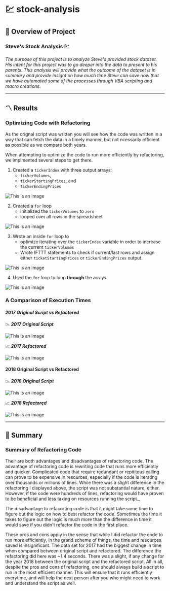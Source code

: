 # :chart: stock-analysis

## :open_book: Overview of Project
### Steve's Stock Analysis :chart:
 _The purpose of this project is to analyze Steve's provided stock dataset. His intent for this project was to go deeper into the data to present to his parents. This analysis will provide what the outcome of the dataset is in summary and provide insight on how much time Steve can save now that we have automated some of the processes through VBA scripting and macro creations._

---
## :part_alternation_mark:	 Results

###  Optimizing Code with Refactoring
As the orignal script was written you will see how the code was written in a way that can fetch the data in a timely manner, but not ncessarily efficient as possible as we compare both years.

When attempting to optimize the code to run more efficiently by refactoring, we implmented several steps to get there.

1. Created a `tickerIndex` with three output arrays: 
    * `tickerVolumes`, 
    * `tickerStartingPrices`, and 
    * `tickerEndingPrices`

![This is an image](https://github.com/hastyjr/stock-analysis/blob/main/Resources/code/1.png)

2. Created a `for` loop
    * initialized the `tickerVolumes` to `zero`
    * looped over all rows in the spreadsheet

![This is an image](https://github.com/hastyjr/stock-analysis/blob/main/Resources/code/2.png)

3. Wrote an inside `for` loop to
    * optimize iterating over the `tickerIndex` variable in order to increase the current `tickerVolumes`
    * Wrote IFTTT statements to check if current/last rows and assign either `ticketStartingPrices` or `tickerEndingPrices` output.

![This is an image](https://github.com/hastyjr/stock-analysis/blob/main/Resources/code/3.png)

4. Used the `for` loop to loop **through** the arrays

![This is an image](https://github.com/hastyjr/stock-analysis/blob/main/Resources/code/4.png)

### A Comparison of Execution Times


#### _**2017 Original Script vs Refactored**_

:chart_with_downwards_trend: _**2017 Original Script**_

![This is an image](https://github.com/hastyjr/stock-analysis/blob/main/Resources/2017%20-%20original%20script.png) 


:chart_with_upwards_trend: _**2017 Refactored**_

![This is an image](https://github.com/hastyjr/stock-analysis/blob/main/Resources/VBA_Challenge_2017.png)


#### **2018 Original Script vs Refactored**

:chart_with_downwards_trend: _**2018 Original Script**_

![This is an image](https://github.com/hastyjr/stock-analysis/blob/main/Resources/2018%20-%20orignial%20script.png)
     
:chart_with_upwards_trend:	 _**2018 Refactored**_

![This is an image](https://github.com/hastyjr/stock-analysis/blob/main/Resources/VBA_Challenge_2018.png)
     

--- 
## :closed_book: Summary


### Summary of Refactoring Code

Their are both advantages and disadvantages of refactoring code. The advantage of refactoring code is rewriting code that runs more efficiently and quicker. Complicated code that require redundant or repititous calling can prove to be expensive in resources, especially if the code is iterating over thousands or millions of lines. While there was a slight difference in the refactoring I displayed above, the script was not substantial nature, either. However, if the code were hundreds of lines, refactoring would have proven to be beneficial and less taxing on resources running the script._

The disadvantage to refacorting code is that it might take some time to figure out the logic on how to best refactor the code. Sometimes the time it takes to figure out the logic is much more than the difference in time it would save if you didn't refactor the code in the first place.

These pros and cons apply in the sense that while I did refactor the code to run more efficiently, in the grand scheme of things, the time and resources saved is insignificant. The data set for 2017 had the biggest change in time when compared between original script and refactored. The difference the refactoring did here was ~1.4 seconds. There was a slight, if any change for the year 2018 between the original script and the refactored script. All in all, despite the pros and cons of refactoring, one should always build a script to run in the most efficient manner. This will ensure that it runs efficiently everytime, and will help the next person after you who might need to work and understand the script as well. 
